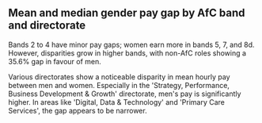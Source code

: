 ## Mean and median gender pay gap by AfC band and directorate

Bands 2 to 4 have minor pay gaps; women earn more in bands 5, 7, and 8d. However, 
disparities grow in higher bands, with non-AfC roles showing a 35.6% gap in favour of men.

Various directorates show a noticeable disparity in mean hourly pay between men and women. Especially in the 'Strategy, Performance, Business Development & Growth' directorate, men's pay is significantly higher. In areas like 'Digital, Data & Technology' and 'Primary Care Services', the gap appears to be narrower.
